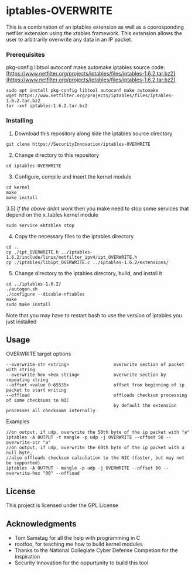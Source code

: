 # iptables-OVERWRITE 

This is a combination of an iptables extension as well as a coorosponding netfiler extension using the xtables framework. This extension allows the user to arbitrarily overwrite any data in an IP packet. 

### Prerequisites

pkg-config
libtool
autoconf
make
automake
iptables source code: [https://www.netfilter.org/projects/iptables/files/iptables-1.6.2.tar.bz2](https://www.netfilter.org/projects/iptables/files/iptables-1.6.2.tar.bz2)

```
sudo apt install pkg-config libtool autoconf make automake
wget https://www.netfilter.org/projects/iptables/files/iptables-1.6.2.tar.bz2
tar -xvf iptables-1.6.2.tar.bz2 
```

### Installing

1) Download this repository along side the iptables source directory 

```
git clone https://SecurityInnovation/iptables-OVERWRITE 
```

2) Change directory to this repository
```
cd iptables-OVERWRITE
```

3) Configure, compile and insert the kernel module
```
cd kernel
make
make install
```

3.5) _If the above didnt work_ then you make need to stop some services that depend on the x\_tables kernel module
```
sudo service ebtables stop
```

4) Copy the necessary files to the iptables directory
```
cd ..
cp ./ipt_OVERWRITE.h ../iptables-1.6.2/include/linux/netfilter_ipv4/ipt_OVERWRITE.h
cp ./iptables/libipt_OVERWRITE.c ../iptables-1.6.2/extensions/
```

5) Change directory to the iptables directory, build, and install it
```
cd ../iptables-1.6.2/
./autogen.sh
./configure --disable-nftables
make
sudo make install
```

Note that you may have to restart bash to use the version of iptables you just installed

## Usage
OVERWRITE target options
```
--overwrite-str <string>                 overwrite section of packet with string
--overwrite-hex <hex string>             overwrite section by repeating string
--offset <value 0-65535>                 offset from beginning of ip packet to start writing
--offload                                offloads checksum processing of some checksums to NIC
                                         by default the extension processes all checksums internally
```
Examples
```
//on output, if udp, overwrite the 50th byte of the ip packet with "a"
iptables -A OUTPUT -t mangle -p udp -j OVERWRITE --offset 50 --overwrite-str "a"
//on output, if udp, overwrite the 60th byte of the ip packet with a null byte, 
//also offloads checksum calculation to the NIC (faster, but may not be supported)
iptables -A OUTPUT - mangle -p udp -j OVERWRITE --offset 60 --overwrite-hex "00" --offload
```

## License
This project is licensed under the GPL License

## Acknowledgments

* Tom Samstag for all the help with programming in C
* rootfoo, for teaching me how to build kernel modules
* Thanks to the National Collegiate Cyber Defense Competion for the inspiration
* Security Innovation for the oppurtunity to build this tool



